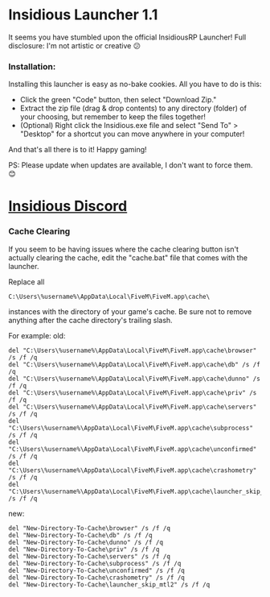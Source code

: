 # Insidious Launcher 1.1
It seems you have stumbled upon the official InsidiousRP Launcher!
Full disclosure: I'm not artistic or creative 😕

### Installation:
Installing this launcher is easy as no-bake cookies.
All you have to do is this:
- Click the green "Code" button, then select "Download Zip."
- Extract the zip file (drag & drop contents) to any directory (folder) of your choosing, but remember to keep the files together!
- (Optional) Right click the Insidious.exe file and select "Send To" > "Desktop" for a shortcut you can move anywhere in your computer!

And that's all there is to it! Happy gaming!

PS: Please update when updates are available, I don't want to force them. 😊

# [Insidious Discord](discord.gg/insidiousrp)

### Cache Clearing

If you seem to be having issues where the cache clearing button isn't actually clearing the cache,
edit the "cache.bat" file that comes with the launcher.

Replace all
```
C:\Users\%username%\AppData\Local\FiveM\FiveM.app\cache\
```
instances with the directory of your game's cache. Be sure not to remove anything after the cache directory's trailing slash.

For example:
old:
```
del "C:\Users\%username%\AppData\Local\FiveM\FiveM.app\cache\browser" /s /f /q
del "C:\Users\%username%\AppData\Local\FiveM\FiveM.app\cache\db" /s /f /q
del "C:\Users\%username%\AppData\Local\FiveM\FiveM.app\cache\dunno" /s /f /q
del "C:\Users\%username%\AppData\Local\FiveM\FiveM.app\cache\priv" /s /f /q
del "C:\Users\%username%\AppData\Local\FiveM\FiveM.app\cache\servers" /s /f /q
del "C:\Users\%username%\AppData\Local\FiveM\FiveM.app\cache\subprocess" /s /f /q
del "C:\Users\%username%\AppData\Local\FiveM\FiveM.app\cache\unconfirmed" /s /f /q
del "C:\Users\%username%\AppData\Local\FiveM\FiveM.app\cache\crashometry" /s /f /q
del "C:\Users\%username%\AppData\Local\FiveM\FiveM.app\cache\launcher_skip_mtl2" /s /f /q
```
new:
```
del "New-Directory-To-Cache\browser" /s /f /q
del "New-Directory-To-Cache\db" /s /f /q
del "New-Directory-To-Cache\dunno" /s /f /q
del "New-Directory-To-Cache\priv" /s /f /q
del "New-Directory-To-Cache\servers" /s /f /q
del "New-Directory-To-Cache\subprocess" /s /f /q
del "New-Directory-To-Cache\unconfirmed" /s /f /q
del "New-Directory-To-Cache\crashometry" /s /f /q
del "New-Directory-To-Cache\launcher_skip_mtl2" /s /f /q
```